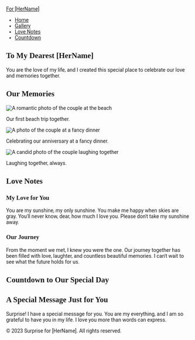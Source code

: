 <html lang="en">
 <head>
  <meta charset="utf-8"/>
  <meta content="width=device-width, initial-scale=1.0" name="viewport"/>
  <title>
   Surprise for [HerName]
  </title>
  <script src="https://cdn.tailwindcss.com">
  </script>
  <link href="https://cdnjs.cloudflare.com/ajax/libs/font-awesome/5.15.3/css/all.min.css" rel="stylesheet"/>
  <link href="https://fonts.googleapis.com/css2?family=Great+Vibes&amp;family=Roboto:wght@400;700&amp;display=swap" rel="stylesheet"/>
  <style>
   body {
            font-family: 'Roboto', sans-serif;
        }
        h1, h2, h3 {
            font-family: 'Great Vibes', cursive;
        }
  </style>
 </head>
 <body class="bg-pink-50 text-gray-800">
  <!-- Navbar -->
  <nav class="bg-pink-200 p-4">
   <div class="container mx-auto flex justify-between items-center">
    <a class="text-3xl font-bold text-pink-700" href="#">
     For [HerName]
    </a>
    <ul class="flex space-x-4">
     <li>
      <a class="hover:text-pink-500" href="#home">
       Home
      </a>
     </li>
     <li>
      <a class="hover:text-pink-500" href="#gallery">
       Gallery
      </a>
     </li>
     <li>
      <a class="hover:text-pink-500" href="#love-notes">
       Love Notes
      </a>
     </li>
     <li>
      <a class="hover:text-pink-500" href="#countdown">
       Countdown
      </a>
     </li>
    </ul>
   </div>
  </nav>
  <!-- Home Section -->
  <section class="bg-pink-100 py-20 text-center" id="home">
   <div class="container mx-auto">
    <h1 class="text-5xl text-pink-700 mb-4">
     To My Dearest [HerName]
    </h1>
    <p class="text-xl">
     You are the love of my life, and I created this special place to celebrate our love and memories together.
    </p>
   </div>
  </section>
  <!-- Gallery Section -->
  <section class="py-12" id="gallery">
   <div class="container mx-auto">
    <h2 class="text-4xl text-center text-pink-700 mb-8">
     Our Memories
    </h2>
    <div class="grid grid-cols-1 md:grid-cols-3 gap-8">
     <div class="bg-white p-4 rounded shadow">
      <img alt="A romantic photo of the couple at the beach" class="w-full h-48 object-cover rounded mb-4" src="https://placehold.co/300x200"/>
      <p class="text-gray-700">
       Our first beach trip together.
      </p>
     </div>
     <div class="bg-white p-4 rounded shadow">
      <img alt="A photo of the couple at a fancy dinner" class="w-full h-48 object-cover rounded mb-4" src="https://placehold.co/300x200"/>
      <p class="text-gray-700">
       Celebrating our anniversary at a fancy dinner.
      </p>
     </div>
     <div class="bg-white p-4 rounded shadow">
      <img alt="A candid photo of the couple laughing together" class="w-full h-48 object-cover rounded mb-4" src="https://placehold.co/300x200"/>
      <p class="text-gray-700">
       Laughing together, always.
      </p>
     </div>
    </div>
   </div>
  </section>
  <!-- Love Notes Section -->
  <section class="bg-pink-100 py-12" id="love-notes">
   <div class="container mx-auto">
    <h2 class="text-4xl text-center text-pink-700 mb-8">
     Love Notes
    </h2>
    <div class="grid grid-cols-1 md:grid-cols-2 gap-8">
     <div class="bg-white p-6 rounded shadow">
      <h3 class="text-2xl text-pink-700 mb-4">
       My Love for You
      </h3>
      <p class="text-gray-700">
       You are my sunshine, my only sunshine. You make me happy when skies are gray. You'll never know, dear, how much I love you. Please don't take my sunshine away.
      </p>
     </div>
     <div class="bg-white p-6 rounded shadow">
      <h3 class="text-2xl text-pink-700 mb-4">
       Our Journey
      </h3>
      <p class="text-gray-700">
       From the moment we met, I knew you were the one. Our journey together has been filled with love, laughter, and countless beautiful memories. I can't wait to see what the future holds for us.
      </p>
     </div>
    </div>
   </div>
  </section>
  <!-- Countdown Section -->
  <section class="py-12" id="countdown">
   <div class="container mx-auto text-center">
    <h2 class="text-4xl text-pink-700 mb-8">
     Countdown to Our Special Day
    </h2>
    <div class="text-3xl text-pink-700" id="countdown-timer">
    </div>
   </div>
  </section>
  <!-- Hidden Page -->
  <section class="bg-pink-100 py-12 hidden" id="hidden-page">
   <div class="container mx-auto text-center">
    <h2 class="text-4xl text-pink-700 mb-8">
     A Special Message Just for You
    </h2>
    <p class="text-xl text-gray-700">
     Surprise! I have a special message for you. You are my everything, and I am so grateful to have you in my life. I love you more than words can express.
    </p>
   </div>
  </section>
  <!-- Footer -->
  <footer class="bg-pink-200 text-gray-800 py-8">
   <div class="container mx-auto text-center">
    <p>
     © 2023 Surprise for [HerName]. All rights reserved.
    </p>
    <div class="flex justify-center space-x-4 mt-4">
     <a class="hover:text-pink-500" href="#">
      <i class="fab fa-facebook-f">
      </i>
     </a>
     <a class="hover:text-pink-500" href="#">
      <i class="fab fa-twitter">
      </i>
     </a>
     <a class="hover:text-pink-500" href="#">
      <i class="fab fa-linkedin-in">
      </i>
     </a>
     <a class="hover:text-pink-500" href="#">
      <i class="fab fa-instagram">
      </i>
     </a>
    </div>
   </div>
  </footer>
  <script>
   // Countdown Timer
        const countdownDate = new Date("Dec 31, 2023 00:00:00").getTime();
        const countdownTimer = document.getElementById('countdown-timer');

        const updateCountdown = () => {
            const now = new Date().getTime();
            const distance = countdownDate - now;

            const days = Math.floor(distance / (1000 * 60 * 60 * 24));
            const hours = Math.floor((distance % (1000 * 60 * 60 * 24)) / (1000 * 60 * 60));
            const minutes = Math.floor((distance % (1000 * 60 * 60)) / (1000 * 60));
            const seconds = Math.floor((distance % (1000 * 60)) / 1000);

            countdownTimer.innerHTML = `${days}d ${hours}h ${minutes}m ${seconds}s`;

            if (distance < 0) {
                clearInterval(countdownInterval);
                countdownTimer.innerHTML = "The special day is here!";
            }
        };

        const countdownInterval = setInterval(updateCountdown, 1000);
  </script>
 </body>
</html>
